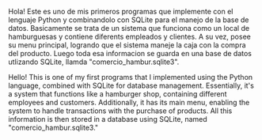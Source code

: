 Hola! Este es uno de mis primeros programas que implemente con el lenguaje Python y combinandolo con SQLite para el manejo de la base de datos. 
Basicamente se trata de un sistema que funciona como un local de hamburguesas y contiene diferents empleados y clientes. 
A su vez, posee su menu principal, logrando que el sistema maneje la caja con la compra del producto. 
Luego toda esa informacion se guarda en una base de datos utlizando SQLite, llamda "comercio_hambur.sqlite3".


Hello! This is one of my first programs that I implemented using the Python language, combined with SQLite for database management.
Essentially, it's a system that functions like a hamburger shop, containing different employees and customers. 
Additionally, it has its main menu, enabling the system to handle transactions with the purchase of products. 
All this information is then stored in a database using SQLite, named "comercio_hambur.sqlite3."
